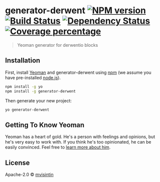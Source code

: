# generator-derwent [![NPM version][npm-image]][npm-url] [![Build Status][travis-image]][travis-url] [![Dependency Status][daviddm-image]][daviddm-url] [![Coverage percentage][coveralls-image]][coveralls-url]
> Yeoman generator for derwentio blocks

## Installation

First, install [Yeoman](http://yeoman.io) and generator-derwent using [npm](https://www.npmjs.com/) (we assume you have pre-installed [node.js](https://nodejs.org/)).

```bash
npm install -g yo
npm install -g generator-derwent
```

Then generate your new project:

```bash
yo generator-derwent
```

## Getting To Know Yeoman

Yeoman has a heart of gold. He&#39;s a person with feelings and opinions, but he&#39;s very easy to work with. If you think he&#39;s too opinionated, he can be easily convinced. Feel free to [learn more about him](http://yeoman.io/).

## License

Apache-2.0 © [mvisintin](travelrepublic.co.uk)


[npm-image]: https://badge.fury.io/js/generator-derwent.svg
[npm-url]: https://npmjs.org/package/generator-derwent
[travis-image]: https://travis-ci.org/travelrepublic/generator-derwent.svg?branch=master
[travis-url]: https://travis-ci.org/travelrepublic/generator-derwent
[daviddm-image]: https://david-dm.org/travelrepublic/generator-derwent.svg?theme=shields.io
[daviddm-url]: https://david-dm.org/travelrepublic/generator-derwent
[coveralls-image]: https://coveralls.io/repos/travelrepublic/generator-derwent/badge.svg
[coveralls-url]: https://coveralls.io/r/travelrepublic/generator-derwent
